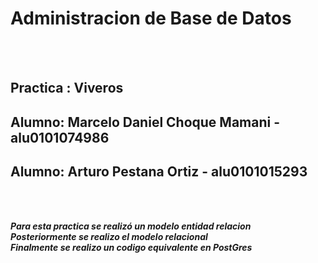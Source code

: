 # Administracion de Base de Datos

<br>
<br>

## **Practica :** Viveros
## **Alumno:** Marcelo Daniel Choque Mamani - alu0101074986
## **Alumno:** Arturo Pestana Ortiz - alu0101015293

<br>
<br>

***Para esta practica se realizó un modelo entidad relacion***
<br>
***Posteriormente se realizo el modelo relacional***
<br>
***Finalmente se realizo un codigo equivalente en PostGres***
